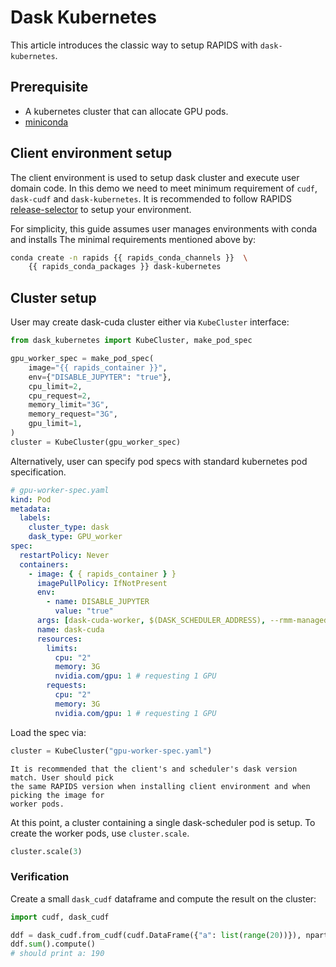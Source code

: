 # Dask Kubernetes

This article introduces the classic way to setup RAPIDS with `dask-kubernetes`.

## Prerequisite

- A kubernetes cluster that can allocate GPU pods.
- [miniconda](https://docs.conda.io/en/latest/miniconda.html)

## Client environment setup

The client environment is used to setup dask cluster and execute user domain code.
In this demo we need to meet minimum requirement of `cudf`, `dask-cudf` and
`dask-kubernetes`. It is recommended to follow RAPIDS
[release-selector](https://docs.rapids.ai/install#selector) to setup your environment.

For simplicity, this guide assumes user manages environments with conda and installs
The minimal requirements mentioned above by:

```bash
conda create -n rapids {{ rapids_conda_channels }}  \
    {{ rapids_conda_packages }} dask-kubernetes
```

## Cluster setup

User may create dask-cuda cluster either via `KubeCluster` interface:

```python
from dask_kubernetes import KubeCluster, make_pod_spec

gpu_worker_spec = make_pod_spec(
    image="{{ rapids_container }}",
    env={"DISABLE_JUPYTER": "true"},
    cpu_limit=2,
    cpu_request=2,
    memory_limit="3G",
    memory_request="3G",
    gpu_limit=1,
)
cluster = KubeCluster(gpu_worker_spec)
```

Alternatively, user can specify pod specs with standard kubernetes pod specification.

```yaml
# gpu-worker-spec.yaml
kind: Pod
metadata:
  labels:
    cluster_type: dask
    dask_type: GPU_worker
spec:
  restartPolicy: Never
  containers:
    - image: { { rapids_container } }
      imagePullPolicy: IfNotPresent
      env:
        - name: DISABLE_JUPYTER
          value: "true"
      args: [dask-cuda-worker, $(DASK_SCHEDULER_ADDRESS), --rmm-managed-memory]
      name: dask-cuda
      resources:
        limits:
          cpu: "2"
          memory: 3G
          nvidia.com/gpu: 1 # requesting 1 GPU
        requests:
          cpu: "2"
          memory: 3G
          nvidia.com/gpu: 1 # requesting 1 GPU
```

Load the spec via:

```python
cluster = KubeCluster("gpu-worker-spec.yaml")
```

```{note}
It is recommended that the client's and scheduler's dask version match. User should pick
the same RAPIDS version when installing client environment and when picking the image for
worker pods.
```

At this point, a cluster containing a single dask-scheduler pod is setup.
To create the worker pods, use `cluster.scale`.

```python
cluster.scale(3)
```

### Verification

Create a small `dask_cudf` dataframe and compute the result on the cluster:

```python
import cudf, dask_cudf

ddf = dask_cudf.from_cudf(cudf.DataFrame({"a": list(range(20))}), npartitions=2)
ddf.sum().compute()
# should print a: 190
```

```{relatedexamples}

```
